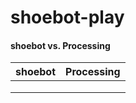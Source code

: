 # shoebot-play











#### shoebot vs. Processing

| shoebot | Processing |
| ------- | ---------- |
|         |            |
|         |            |
|         |            |
